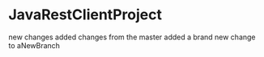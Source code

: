 # JavaRestClientProject
new changes
added changes from the master
added a brand new change to aNewBranch

